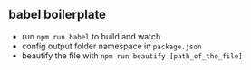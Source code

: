 ## babel boilerplate  
* run `npm run babel` to build and watch  
* config output folder namespace in `package.json`  
* beautify the file with `npm run beautify [path_of_the_file]`  